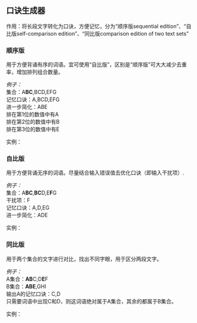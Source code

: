 ﻿## 口诀生成器 

作用：将长段文字转化为口诀，方便记忆，分为“顺序版sequential edition”、“自比版self-comparison edition”、“同比版comparison edition of two text sets”  

### 顺序版
用于方便背诵有序的词语。宜可使用“自比版”，区别是“顺序版”可大大减少去重率，增加排列组合数量。  


*例子：*  
集合：A**BC**,BCD,EFG  
记忆口诀：A,BCD,EFG  
进一步简化：ABE  
排在第1位的数值中有A  
排在第2位的数值中有B  
排在第3位的数值中有E  

实例：  

### 自比版
用于方便背诵无序的词语。尽量结合输入错误值去优化口诀（即输入干扰项）.  


*例子：*  
集合：A**BC**,**BC**D,E**F**G  
干扰项：F  
记忆口诀：A,D,EG  
进一步简化：ADE  

实例：  

### 同比版
用于两个集合的文字进行对比，找出不同字眼，用于区分两段文字。  


*例子：*  
A集合：**AB**C;D**E**F  
B集合：**ABE**,GHI  
输出A的记忆口诀：C,D  
只需要词语中出现C和D，则这词语绝对属于A集合，其余的都属于B集合。  

实例：  
